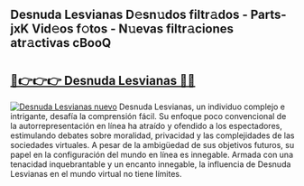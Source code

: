 ## Desnuda Lesvianas D𝚎sn𝚞dos filtr𝚊dos - Parts-jxK Vid𝚎os f𝚘tos - N𝚞evas filtr𝚊ciones atr𝚊ctivas cBooQ

# <h2><a href="http://mb5nfsf.tromn.icu/?c=Desnuda+Lesvianas">🔗👉👉👉 Desnuda Lesvianas 🔗🔗</a></h2>

[![Desnuda Lesvianas nuevo](https://i.imgur.com/pEAQMta.gif)](http://mb5nfsf.tromn.icu/?c=Desnuda+Lesvianas)
Desnuda Lesvianas, un individuo complejo e intrigante, desafía la comprensión fácil. Su enfoque poco convencional de la autorrepresentación en línea ha atraído y ofendido a los espectadores, estimulando debates sobre moralidad, privacidad y las complejidades de las sociedades virtuales. A pesar de la ambigüedad de sus objetivos futuros, su papel en la configuración del mundo en línea es innegable. Armada con una tenacidad inquebrantable y un encanto innegable, la influencia de Desnuda Lesvianas en el mundo virtual no tiene límites.
